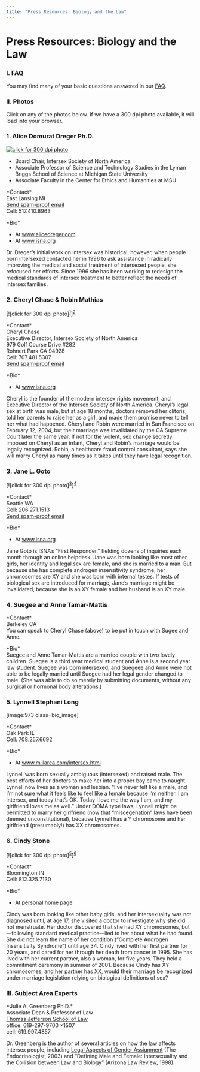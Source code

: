 ```yaml
---
title: "Press Resources: Biology and the Law"
---
```


# Press Resources: Biology and the Law

<h3>I. <span class="caps">FAQ</span>  </h3>

You may find many of your basic questions answered in our <a href="/faq"><span class="caps">FAQ</span></a>.  


<h3>II. Photos  </h3>

Click on any of the photos below. If we have a 300 dpi photo available, it will load into your browser.  

<h3>1. Alice Domurat Dreger Ph.D.  </h3>

<a href="/files/images/dreger.jpg"><img alt="click for 300 dpi photo" src="/img/about/alice2.jpg" title="click for 300 dpi photo" /></a>  

<ul>
	<li>Board Chair, Intersex Society of North America</li>
	<li>Associate Professor of Science and Technology Studies in the Lyman Briggs School of Science at Michigan State University</li>
	<li>Associate Faculty in the Center for Ethics and Humanities at <span class="caps">MSU</span></li>
</ul>

\*Contact\*  <br />
East Lansing MI  <br />
<a href="http://www.alicedreger.com/contact">Send spam-proof email</a>  <br />
Cell: 517.410.8963  

\*Bio\*  

<ul>
	<li>At <a href="http://www.alicedreger.com">www.alicedreger.com</a></li>
	<li>At <a href="/about/dreger">www.isna.org</a></li>
</ul>



Dr. Dreger&#8217;s initial work on intersex was historical, however, when people born intersexed contacted her in 1996 to ask assistance in radically improving the medical and social treatment of intersexed people, she refocused her efforts. Since 1996 she has been working to redesign the medical standards of intersex treatment to better reflect the needs of intersex families.  


<h3>2. Cheryl Chase &amp; Robin Mathias  </h3>



[![click for 300 dpi photo]<sup class="footnote" id="fnrev391203985d8a20a39dfdb-1"><a href="#fn391203985d8a20a39dfdb-1">1</a></sup>]<sup class="footnote" id="fnrev391203985d8a20a39dfdb-2"><a href="#fn391203985d8a20a39dfdb-2">2</a></sup>



\*Contact\*  <br />
Cheryl Chase  <br />
Executive Director, Intersex Society of North America  <br />
979 Golf Course Drive #282  <br />
Rohnert Park CA 94928  <br />
Cell: 707.481.5307  <br />
<a href="/pressroom/contact/chase">Send spam-proof email</a>  

\*Bio\*  

<ul>
	<li>At <a href="/about/chase">www.isna.org</a></li>
</ul>

Cheryl is the founder of the modern intersex rights movement, and Executive Director of the Intersex Society of North America. Cheryl&#8217;s legal sex at birth was male, but at age 18 months, doctors removed her clitoris, told her parents to raise her as a girl, and made them promise never to tell her what had happened. Cheryl and Robin were married in San Francisco on February 12, 2004, but their marriage was invalidated by the CA Supreme Court later the same year. If not for the violent, sex change secretly imposed on Cheryl as an infant, Cheryl and Robin&#8217;s marriage would be legally recognized. Robin, a healthcare fraud control consultant, says she will marry Cheryl as many times as it takes until they have legal recognition.  

<h3>3. Jane L. Goto  </h3>



[![click for 300 dpi photo]<sup class="footnote" id="fnrev391203985d8a20a39dfdb-3"><a href="#fn391203985d8a20a39dfdb-3">3</a></sup>]<sup class="footnote" id="fnrev391203985d8a20a39dfdb-4"><a href="#fn391203985d8a20a39dfdb-4">4</a></sup>



\*Contact\*  <br />
Seattle WA  <br />
Cell: 206.271.1513  <br />
<a href="/contact/email">Send spam-proof email</a>  

\*Bio\*  

<ul>
	<li>At <a href="/about/goto">www.isna.org</a></li>
</ul>

Jane Goto is <span class="caps">ISNA</span>&#8217;s &#8220;First Responder,&#8221; fielding dozens of inquiries each month through an online helpdesk. Jane was born looking like most other girls, her identity and legal sex are female, and she is married to a man. But because she has complete androgen insensitivity syndrome, her chromosomes are XY and she was born with internal testes. If tests of biological sex are introduced for marriage, Jane&#8217;s marriage might be invalidated, because she is an XY female and her husband is an XY male.  

<h3>4. Suegee and Anne Tamar-Mattis  </h3>

\*Contact\*  <br />
Berkeley CA  <br />
You can speak to Cheryl Chase (above) to be put in touch with Sugee and Anne.  

\*Bio\*  <br />
Suegee and Anne Tamar-Mattis are a married couple with two lovely children. Suegee is a third year medical student and Anne is a second year law student. Suegee was born intersexed, and Suegeee and Anne were not able to be legally married until Suegee had her legal gender changed to male. (She was able to do so merely by submitting documents, without any surgical or hormonal body alterations.)  

<h3>5. Lynnell Stephani Long  </h3>

[image:973 class=bio_image]  

\*Contact\*  <br />
Oak Park IL  <br />
Cell: 708.257.6692  

\*Bio\*  

<ul>
	<li>At <a href="http://www.millarca.com/intersex.html">www.millarca.com/intersex.html</a></li>
</ul>

Lynnell was born sexually ambiguous (intersexed) and raised male. The best efforts of her doctors to make her into a proper boy came to naught. Lynnell now lives as a woman and lesbian. &#8220;I&#8217;ve never felt like a male, and I&#8217;m not sure what it feels like to feel like a female because I&#8217;m neither. I am intersex, and today that&#8217;s OK. Today I love me the way I am, and my girlfriend loves me as well.&#8221; Under <span class="caps">DOMA</span> type laws, Lynnell might be permitted to marry her girlfriend (now that &#8220;miscegenation&#8221; laws have been deemed unconstitutional), because Lynnell has a Y chromosome and her girlfriend (presumably!) has XX chromosomes.  

<h3>6. Cindy Stone  </h3>



[![click for 300 dpi photo]<sup class="footnote" id="fnrev391203985d8a20a39dfdb-5"><a href="#fn391203985d8a20a39dfdb-5">5</a></sup>]<sup class="footnote" id="fnrev391203985d8a20a39dfdb-6"><a href="#fn391203985d8a20a39dfdb-6">6</a></sup>



\*Contact\*  <br />
Bloomington IN  <br />
Cell: 812.325.7130  

\*Bio\*  

<ul>
	<li>At <a href="http://php.indiana.edu/~stonec">personal home page</a></li>
</ul>

Cindy was born looking like other baby girls, and her intersexuality was not diagnosed until, at age 17, she visited a doctor to investigate why she did not menstruate. Her doctor discovered that she had XY chromosomes, but&#8212;following standard medical practice&#8212;lied to her about what he had found. She did not learn the name of her condition (&#8220;Complete Androgen Insensitivity Syndrome&#8221;) until age 34. Cindy lived with her first partner for 20 years, and cared for her through her death from cancer in 1995. She has lived with her current partner, also a woman, for five years. They held a commitment ceremony in summer of 2001. Because Cindy has XY chromosomes, and her partner has XX, would their marriage be recognized under marriage legislation relying on biological definitions of sex?  

<h3><span class="caps">III</span>. Subject Area Experts  </h3>

\*Julie A. Greenberg Ph.D.\*  <br />
Associate Dean &amp; Professor of Law  <br />
<a href="http://tjsl.edu/index.cfm?sID_int=43&amp;rID_int=4&amp;xID=16">Thomas Jefferson School of Law</a>  <br />
office: 619-297-9700 &#215;1507  <br />
cell: 619.997.4857  

Dr. Greenberg is the author of several articles on how the law affects intersex people, including <a href="/pdf/greenberg2003.pdf">Legal Aspects of Gender Assignment</a> (The Endocrinologist, 2003) and &#8220;Defining Male and Female: Intersexuality and the Collision between Law and Biology&#8221; (Arizona Law Review, 1998).

 [1]: /files/images/cheryl_robin_scout_small.jpg
 [2]: /files/images/cheryl_robin_scout.jpg
 [3]: /files/images/jane_goto_small.jpg
 [4]: /files/images/jane_goto.jpg
 [5]: /files/images/stone_small.jpg
 [6]: /files/images/stone.jpg